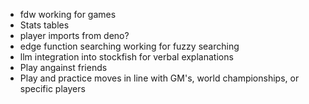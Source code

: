 - fdw working for games
- Stats tables
- player imports from deno?
- edge function searching working for fuzzy searching
- llm integration into stockfish for verbal explanations
- Play angainst friends
- Play and practice moves in line with GM's, world championships, or specific players

